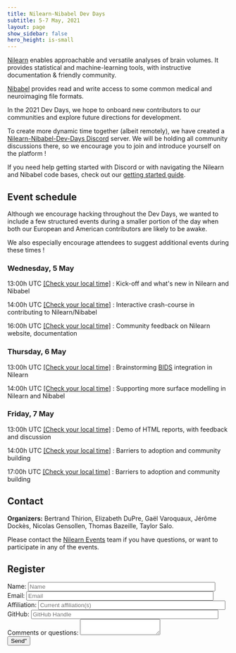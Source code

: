 ```yaml
---
title: Nilearn-Nibabel Dev Days
subtitle: 5-7 May, 2021
layout: page
show_sidebar: false
hero_height: is-small
---
```


[Nilearn](https://nilearn.github.io) enables approachable and versatile analyses of brain volumes.
It provides statistical and machine-learning tools, with instructive documentation & friendly community.

[Nibabel](https://nipy.org/nibabel/) provides read and write access to some common medical and neuroimaging file formats.

In the 2021 Dev Days, we hope to onboard new contributors to our communities and explore future directions for development.

To create more dynamic time together (albeit remotely), we have created a [Nilearn-Nibabel-Dev-Days Discord](https://discord.gg/bMBhb7w) server.
We will be holding all community discussions there, so we encourage you to join and introduce yourself on the platform !

If you need help getting started with Discord or with navigating the Nilearn and Nibabel code bases,
check out our [getting started guide](https://nilearn.github.io/dev-days-2021/getting-started.html).

## Event schedule

Although we encourage hacking throughout the Dev Days, we wanted to include a few structured events during a smaller portion
of the day when both our European and American contributors are likely to be awake.

We also especially encourage attendees to suggest additional events during these times !

### Wednesday, 5 May

13:00h UTC [[Check your local time]](https://www.timeanddate.com/worldclock/converter.html?iso=20210505T130000&p1=195) : Kick-off and what's new in Nilearn and Nibabel

14:00h UTC [[Check your local time]](https://www.timeanddate.com/worldclock/converter.html?iso=20210505T140000&p1=195) : Interactive crash-course in contributing to Nilearn/Nibabel

16:00h UTC [[Check your local time]](https://www.timeanddate.com/worldclock/converter.html?iso=20210505T160000&p1=195) : Community feedback on Nilearn website, documentation

### Thursday, 6 May

13:00h UTC [[Check your local time]](https://www.timeanddate.com/worldclock/converter.html?iso=20210506T130000&p1=195) : Brainstorming [BIDS](https://bids.neuroimaging.io) integration in Nilearn

14:00h UTC [[Check your local time]](https://www.timeanddate.com/worldclock/converter.html?iso=20210507T130000&p1=195) : Supporting more surface modelling in Nilearn and Nibabel

### Friday, 7 May

13:00h UTC [[Check your local time]](https://www.timeanddate.com/worldclock/converter.html?iso=20210506T160000&p1=195) : Demo of HTML reports, with feedback and discussion

14:00h UTC [[Check your local time]](https://www.timeanddate.com/worldclock/converter.html?iso=20210507T140000&p1=195) : Barriers to adoption and community building

17:00h UTC [[Check your local time]](https://www.timeanddate.com/worldclock/converter.html?iso=20210507T170000&p1=195) : Barriers to adoption and community building

## Contact

**Organizers:** Bertrand Thirion, Elizabeth DuPre, Gaël Varoquaux, Jérôme Dockès, Nicolas Gensollen, Thomas Bazeille, Taylor Salo.

Please contact the [Nilearn Events](mailto:nilearn.events@gmail.com) team if you have questions, or want to participate in any of the events.

## Register

<form name="input" method="POST" action="https://formspree.io/f/myylgbal">
  <label>Name: <input type="text" name="Name" placeholder="Name" size="50"></label> <br />
  <label>Email: <input type="email" name="_replyto" placeholder="Email" size="50"></label> <br />
  <label>Affiliation: <input type="text" name="affiliation" placeholder="Current affiliation(s)" size="50"></label> <br />
  <label>GitHub: <input type="text" name="gh-handle" placeholder="GitHub Handle" size="50"></label> <br />
  <label>Comments or questions: <textarea name="message"></textarea></label> <br />
  <button type="submit">Send"</button>
</form>
